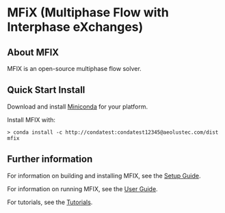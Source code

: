 # MFiX (Multiphase Flow with Interphase eXchanges)

## About MFIX

MFIX is an open-source multiphase flow solver.


## Quick Start Install

Download and install [Miniconda](https://conda.io/miniconda.html) for your platform.

Install MFIX with:

```shell
> conda install -c http://condatest:condatest12345@aeolustec.com/dist mfix
```

## Further information

For information on building and installing MFIX, see the [Setup Guide](doc/SETUP_GUIDE.md).

For information on running MFIX, see the [User Guide](doc/USER_GUIDE.md).

For tutorials, see the [Tutorials](doc/TUTORIALS.md).
